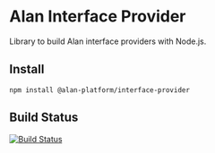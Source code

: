 # Alan Interface Provider

Library to build Alan interface providers with Node.js.

## Install

`npm install @alan-platform/interface-provider`

## Build Status

[![Build Status](https://travis-ci.org/alan-platform/InterfaceProvider.svg?branch=master)](https://travis-ci.org/alan-platform/InterfaceProvider)
